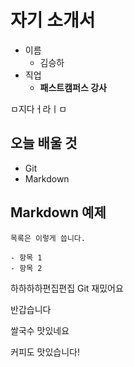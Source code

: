 # 자기 소개서

- 이름
  - 김승하
- 직업
  - **패스트캠퍼스 강사**


ㅁ지다ㅓ라ㅣㅁ

## 오늘 배울 것

- Git
- Markdown

## Markdown 예제

```
목록은 이렇게 씁니다.

- 항목 1
- 항목 2
```

하하하하편집편집
Git 재밌어요

반갑습니다

쌀국수 맛있네요

커피도 맛있습니다!